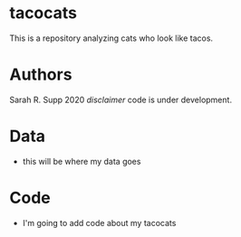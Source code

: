 # tacocats
This is a repository analyzing cats who look like tacos.

# Authors
Sarah R. Supp
2020
_disclaimer_ code is under development.


# Data
* this will be where my data goes

# Code
* I'm going to add code about my tacocats
